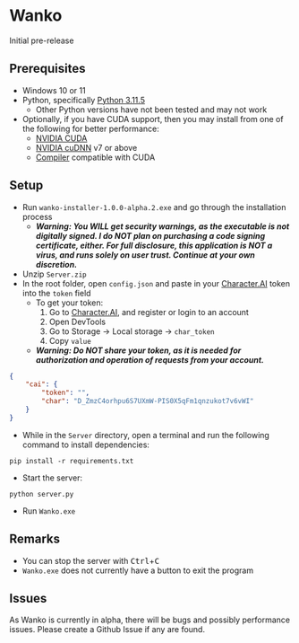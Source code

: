 # Wanko
Initial pre-release

## Prerequisites
- Windows 10 or 11
- Python, specifically [Python 3.11.5](https://www.python.org/downloads/release/python-3115/)
    - Other Python versions have not been tested and may not work
- Optionally, if you have CUDA support, then you may install from one of the following for better performance:
    - [NVIDIA CUDA](https://developer.nvidia.com/cuda-downloads)
    - [NVIDIA cuDNN](https://developer.nvidia.com/cudnn) v7 or above
    - [Compiler](https://gist.github.com/ax3l/9489132) compatible with CUDA

## Setup
- Run `wanko-installer-1.0.0-alpha.2.exe` and go through the installation process
    - ***Warning: You WILL get security warnings, as the executable is not digitally signed. I do NOT plan on purchasing a code signing certificate, either. For full disclosure, this application is NOT a virus, and runs solely on user trust. Continue at your own discretion.***
- Unzip `Server.zip`
- In the root folder, open `config.json` and paste in your [Character.AI](https://beta.character.ai/) token into the `token` field
    - To get your token:
        1. Go to [Character.AI](https://beta.character.ai/), and register or login to an account
        2. Open DevTools
        3. Go to Storage → Local storage → `char_token`
        4. Copy `value`
    - ***Warning: Do NOT share your token, as it is needed for authorization and operation of requests from your account.***
```json
{
    "cai": {
        "token": "",
        "char": "D_ZmzC4orhpu6S7UXmW-PIS0X5qFm1qnzukot7v6vWI"
    }
}
```
- While in the `Server` directory, open a terminal and run the following command to install dependencies:
```
pip install -r requirements.txt
```
- Start the server:
```
python server.py
```
- Run `Wanko.exe`

## Remarks
- You can stop the server with <kbd>Ctrl</kbd>+<kbd>C</kbd>
- `Wanko.exe` does not currently have a button to exit the program

## Issues
As Wanko is currently in alpha, there will be bugs and possibly performance issues. Please create a Github Issue if any are found.
